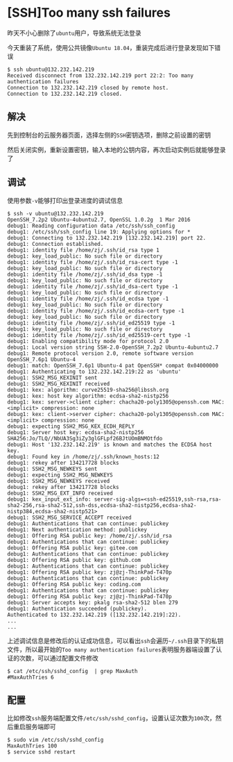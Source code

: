 
# [SSH]Too many ssh failures

昨天不小心删除了`ubuntu`用户，导致系统无法登录

今天重装了系统，使用公共镜像`Ubuntu 18.04`，重装完成后进行登录发现如下错误

    $ ssh ubuntu@132.232.142.219
    Received disconnect from 132.232.142.219 port 22:2: Too many authentication failures
    Connection to 132.232.142.219 closed by remote host.
    Connection to 132.232.142.219 closed.

## 解决

先到控制台的云服务器页面，选择左侧的`SSH`密钥选项，删除之前设置的密钥

然后关闭实例，重新设置密钥，输入本地的公钥内容，再次启动实例后就能够登录了

## 调试

使用参数`-v`能够打印出登录进度的调试信息

    $ ssh -v ubuntu@132.232.142.219
    OpenSSH_7.2p2 Ubuntu-4ubuntu2.7, OpenSSL 1.0.2g  1 Mar 2016
    debug1: Reading configuration data /etc/ssh/ssh_config
    debug1: /etc/ssh/ssh_config line 19: Applying options for *
    debug1: Connecting to 132.232.142.219 [132.232.142.219] port 22.
    debug1: Connection established.
    debug1: identity file /home/zj/.ssh/id_rsa type 1
    debug1: key_load_public: No such file or directory
    debug1: identity file /home/zj/.ssh/id_rsa-cert type -1
    debug1: key_load_public: No such file or directory
    debug1: identity file /home/zj/.ssh/id_dsa type -1
    debug1: key_load_public: No such file or directory
    debug1: identity file /home/zj/.ssh/id_dsa-cert type -1
    debug1: key_load_public: No such file or directory
    debug1: identity file /home/zj/.ssh/id_ecdsa type -1
    debug1: key_load_public: No such file or directory
    debug1: identity file /home/zj/.ssh/id_ecdsa-cert type -1
    debug1: key_load_public: No such file or directory
    debug1: identity file /home/zj/.ssh/id_ed25519 type -1
    debug1: key_load_public: No such file or directory
    debug1: identity file /home/zj/.ssh/id_ed25519-cert type -1
    debug1: Enabling compatibility mode for protocol 2.0
    debug1: Local version string SSH-2.0-OpenSSH_7.2p2 Ubuntu-4ubuntu2.7
    debug1: Remote protocol version 2.0, remote software version OpenSSH_7.6p1 Ubuntu-4
    debug1: match: OpenSSH_7.6p1 Ubuntu-4 pat OpenSSH* compat 0x04000000
    debug1: Authenticating to 132.232.142.219:22 as 'ubuntu'
    debug1: SSH2_MSG_KEXINIT sent
    debug1: SSH2_MSG_KEXINIT received
    debug1: kex: algorithm: curve25519-sha256@libssh.org
    debug1: kex: host key algorithm: ecdsa-sha2-nistp256
    debug1: kex: server->client cipher: chacha20-poly1305@openssh.com MAC: <implicit> compression: none
    debug1: kex: client->server cipher: chacha20-poly1305@openssh.com MAC: <implicit> compression: none
    debug1: expecting SSH2_MSG_KEX_ECDH_REPLY
    debug1: Server host key: ecdsa-sha2-nistp256 SHA256:Jo/TLQ//NbUA3Sg3iZy3glGFLpf26BJtUOmBNMOtfdo
    debug1: Host '132.232.142.219' is known and matches the ECDSA host key.
    debug1: Found key in /home/zj/.ssh/known_hosts:12
    debug1: rekey after 134217728 blocks
    debug1: SSH2_MSG_NEWKEYS sent
    debug1: expecting SSH2_MSG_NEWKEYS
    debug1: SSH2_MSG_NEWKEYS received
    debug1: rekey after 134217728 blocks
    debug1: SSH2_MSG_EXT_INFO received
    debug1: kex_input_ext_info: server-sig-algs=<ssh-ed25519,ssh-rsa,rsa-sha2-256,rsa-sha2-512,ssh-dss,ecdsa-sha2-nistp256,ecdsa-sha2-nistp384,ecdsa-sha2-nistp521>
    debug1: SSH2_MSG_SERVICE_ACCEPT received
    debug1: Authentications that can continue: publickey
    debug1: Next authentication method: publickey
    debug1: Offering RSA public key: /home/zj/.ssh/id_rsa
    debug1: Authentications that can continue: publickey
    debug1: Offering RSA public key: gitee.com
    debug1: Authentications that can continue: publickey
    debug1: Offering RSA public key: github.com
    debug1: Authentications that can continue: publickey
    debug1: Offering RSA public key: zj@zj-ThinkPad-T470p
    debug1: Authentications that can continue: publickey
    debug1: Offering RSA public key: coding.com
    debug1: Authentications that can continue: publickey
    debug1: Offering RSA public key: zj@zj-ThinkPad-T470p
    debug1: Server accepts key: pkalg rsa-sha2-512 blen 279
    debug1: Authentication succeeded (publickey).
    Authenticated to 132.232.142.219 ([132.232.142.219]:22).
    ...
    ...

上述调试信息是修改后的认证成功信息，可以看出`ssh`会遍历`~/.ssh`目录下的私钥文件，所以最开始的`Too many authentication failures`表明服务器端设置了认证的次数，可以通过配置文件修改

    $ cat /etc/ssh/sshd_config  | grep MaxAuth
    #MaxAuthTries 6

## 配置

比如修改`ssh`服务端配置文件`/etc/ssh/sshd_config`，设置认证次数为`100`次，然后重启服务端即可

```
$ sudo vim /etc/ssh/sshd_config
MaxAuthTries 100
$ service sshd restart
```